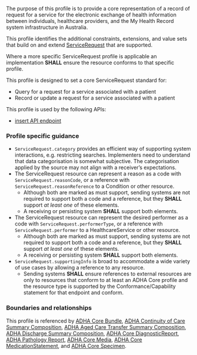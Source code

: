 The purpose of this profile is to provide a core representation of a record of request for a service for the electronic exchange of health information between individuals, healthcare providers, and the My Health Record system infrastructure in Australia.

This profile identifies the additional constraints, extensions, and value sets that build on and extend [ServiceRequest](http://hl7.org/fhir/R4/servicerequest.html) that are supported. 

Where a more specific ServiceRequest profile is applicable an implementation **SHALL** ensure the resource conforms to that specific profile.

This profile is designed to set a core ServiceRequest standard for:
* Query for a request for a service associated with a patient
* Record or update a request for a service associated with a patient

This profile is used by the following APIs:
* [insert API endpoint](StructureDefinition-TBD-1.html)


### Profile specific guidance
- `ServiceRequest.category` provides an efficient way of supporting system interactions, e.g. restricting searches. Implementers need to understand that data categorisation is somewhat subjective. The categorisation applied by the source may not align with a receiver’s expectations.
- The ServiceRequest resource can represent a reason as a code with `ServiceRequest.reasonCode`, or a reference with `ServiceRequest.reasonReference` to a Condition or other resource.
  - Although both are marked as must support, sending systems are not required to support both a code and a reference, but they **SHALL** support *at least one* of these elements.
  - A receiving or persisting system **SHALL** support both elements.
- The ServiceRequest resource can represent the desired performer as a code with `ServiceRequest.performerType`, or a reference with `ServiceRequest.performer` to a HealthcareService or other resource.
  - Although both are marked as must support, sending systems are not required to support both a code and a reference, but they **SHALL** support *at least one* of these elements.
  - A receiving or persisting system **SHALL** support both elements.
- `ServiceRequest.supportingInfo` is broad to accommodate a wide variety of use cases by allowing a reference to any resource. 
   - Sending systems **SHALL** ensure references to external resources are only to resources that conform to at least an ADHA Core profile and the resource type is supported by the Conformance/Capability statement for that endpoint and conform.

### Boundaries and relationships
This profile is referenced by 
[ADHA Core Bundle](StructureDefinition-dh-bundle-core-1.html), 
[ADHA Continuity of Care Summary Composition](StructureDefinition-dh-composition-cocs-1.html), 
[ADHA Aged Care Transfer Summary Composition](StructureDefinition-dh-composition-acts-1.html), 
[ADHA Discharge Summary Composition](StructureDefinition-dh-composition-ds-1.html), 
[ADHA Core DiagnosticReport](StructureDefinition-dh-diagnosticreport-core-1.html), 
[ADHA Pathology Report](StructureDefinition-dh-diagnosticreport-path-1.html), 
[ADHA Core Media](StructureDefinition-dh-media-core-1.html), 
[ADHA Core MedicationStatement](StructureDefinition-dh-medicationstatement-core-1.html), and 
[ADHA Core Specimen](StructureDefinition-dh-specimen-core-1.html).

